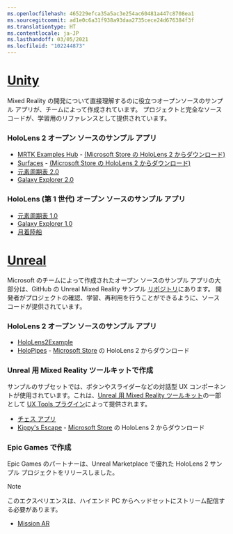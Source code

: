 ```yaml
---
ms.openlocfilehash: 465229efca35a5ac3e254ac60481a447c8708ea1
ms.sourcegitcommit: ad1e0c6a31f938a93daa2735cece24d676384f3f
ms.translationtype: HT
ms.contentlocale: ja-JP
ms.lasthandoff: 03/05/2021
ms.locfileid: "102244873"
---
```

# <a name="unity"></a>[Unity](#tab/unity)

Mixed Reality の開発について直接理解するのに役立つオープンソースのサンプル アプリが、チームによって作成されています。 プロジェクトと完全なソース コードが、学習用のリファレンスとして提供されています。

### <a name="hololens-2-open-source-sample-apps"></a>HoloLens 2 オープン ソースのサンプル アプリ

* [MRTK Examples Hub](https://microsoft.github.io/MixedRealityToolkit-Unity/Documentation/README_ExampleHub.html) - [(Microsoft Store の HoloLens 2 からダウンロード)](https://www.microsoft.com/p/mrtk-examples-hub/9mv8c39l2sj4)
* [Surfaces](../unity/sampleapp-surfaces.md) - [(Microsoft Store の HoloLens 2 からダウンロード)](https://www.microsoft.com/p/surfaces/9nvkpv3sk3x0)
* [元素周期表 2.0](https://medium.com/@dongyoonpark/bringing-the-periodic-table-of-the-elements-app-to-hololens-2-with-mrtk-v2-a6e3d8362158)
* [Galaxy Explorer 2.0](../unity/galaxy-explorer-update.md)

### <a name="hololens-1st-gen-open-source-sample-apps"></a>HoloLens (第 1 世代) オープン ソースのサンプル アプリ

* [元素周期表 1.0](../unity/periodic-table-of-the-elements.md)
* [Galaxy Explorer 1.0](../unity/galaxy-explorer.md)
* [月着陸船](../unity/lunar-module.md)

# <a name="unreal"></a>[Unreal](#tab/unreal)

Microsoft のチームによって作成されたオープン ソースのサンプル アプリの大部分は、GitHub の Unreal Mixed Reality サンプル [リポジトリ](https://github.com/microsoft/MixedReality-Unreal-Samples)にあります。 開発者がプロジェクトの確認、学習、再利用を行うことができるように、ソース コードが提供されています。

### <a name="hololens-2-open-source-sample-apps"></a>HoloLens 2 オープン ソースのサンプル アプリ

* [HoloLens2Example](https://github.com/microsoft/MixedReality-Unreal-Samples/tree/master/HoloLens2Example)
* [HoloPipes](https://github.com/microsoft/MixedReality-Unreal-HoloPipes) - [Microsoft Store](https://www.microsoft.com/p/holopipes/9mszb3nnrxn9) の HoloLens 2 からダウンロード

### <a name="made-with-the-mixed-reality-toolkit-for-unreal"></a>Unreal 用 Mixed Reality ツールキットで作成

サンプルのサブセットでは、ボタンやスライダーなどの対話型 UX コンポーネントが使用されています。これは、[Unreal 用 Mixed Reality ツールキット](https://aka.ms/mrtk-unreal)の一部として [UX Tools プラグイン](https://aka.ms/uxt-unreal)によって提供されます。

* [チェス アプリ](https://github.com/microsoft/MixedReality-Unreal-Samples/tree/master/ChessApp)
* [Kippy's Escape](../unreal/unreal-kippys-escape.md) - [Microsoft Store](https://www.microsoft.com/p/kippys-escape/9nbd7gl86vkd) の HoloLens 2 からダウンロード

### <a name="made-by-epic-games"></a>Epic Games で作成

Epic Games のパートナーは、Unreal Marketplace で優れた HoloLens 2 サンプル プロジェクトをリリースしました。

> [!NOTE]
> このエクスペリエンスは、ハイエンド PC からヘッドセットにストリーム配信する必要があります。

* [Mission AR](https://docs.unrealengine.com/Resources/Showcases/MissionAR/index.html)
